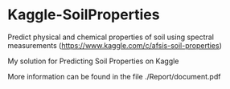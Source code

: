 # Kaggle-SoilProperties

Predict physical and chemical properties of soil using spectral measurements (https://www.kaggle.com/c/afsis-soil-properties)

My solution for Predicting Soil Properties on Kaggle

More information can be found in the file ./Report/document.pdf


